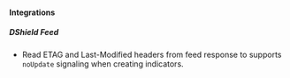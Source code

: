 #### Integrations
##### DShield Feed
- Read ETAG and Last-Modified headers from feed response to supports `noUpdate` signaling when creating indicators.
